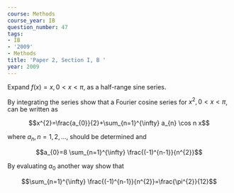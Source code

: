 ```yaml
---
course: Methods
course_year: IB
question_number: 47
tags:
- IB
- '2009'
- Methods
title: 'Paper 2, Section I, B '
year: 2009
---
```




Expand $f(x)=x, 0<x<\pi$, as a half-range sine series.

By integrating the series show that a Fourier cosine series for $x^{2}, 0<x<\pi$, can be written as

$$x^{2}=\frac{a_{0}}{2}+\sum_{n=1}^{\infty} a_{n} \cos n x$$

where $a_{n}, n=1,2, \ldots$, should be determined and

$$a_{0}=8 \sum_{n=1}^{\infty} \frac{(-1)^{n-1}}{n^{2}}$$

By evaluating $a_{0}$ another way show that

$$\sum_{n=1}^{\infty} \frac{(-1)^{n-1}}{n^{2}}=\frac{\pi^{2}}{12}$$